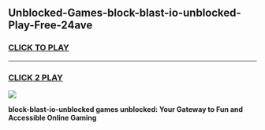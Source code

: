 
## Unblocked-Games-block-blast-io-unblocked-Play-Free-24ave
<h3>
<a href="https://premium76.site?title=block-blast-io-unblocked&ref=12A">CLICK TO PLAY</a></h3>
<hr>

<h3>
<a href="https://premium76.site?title=block-blast-io-unblocked&ref=12A">CLICK 2 PLAY</a>
  
</h3>

<a href="https://premium76.site?title=block-blast-io-unblocked&ref=12A"><img src="https://clearcache.store/games.png"></a>


**block-blast-io-unblocked games unblocked: Your Gateway to Fun and Accessible Online Gaming**
